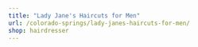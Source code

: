 ```yaml
---
title: "Lady Jane's Haircuts for Men"
url: /colorado-springs/lady-janes-haircuts-for-men/
shop: hairdresser
---
```


